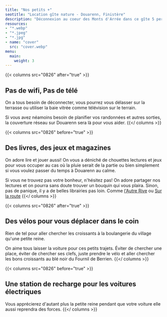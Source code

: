 ```yaml
---
title: "Nos petits +"
seotitle: "Location gîte nature - Douarenn, Finistère"
description: "Déconnexion au coeur des Monts d'Arrée dans ce gîte 5 personnes"
resources:
- "*.webp"
- "*.jpeg"
- "*.jpg"
- name: "cover"
  src: "cover.webp"
menu:
  main:
    weight: 3
---
```


{{< columns src="0826" after="true" >}}
## Pas de wifi, Pas de télé

On a tous besoin de déconnecter, vous pourrez vous délasser sur la terrasse ou utiliser la baie vitrée comme télévision sur le terrain.

Si vous avez néamoins besoin de planifier vos randonnées et autres sorties, la couverture réseau sur Douarenn sera là pour vous aider. 
{{</ columns >}}

{{< columns src="0826" before="true" >}}
## Des livres, des jeux et magazines

On adore lire et jouer aussi! On vous a déniché de chouettes lectures et jeux pour vous occuper au cas où la pluie serait de la partie ou bien simplement si vous voulez passer du temps à Douarenn au calme.

Si vous ne trouvez pas votre bonheur, n'hésitez pas! On adore partager nos lectures et on pourra sans doute trouver un bouquin qui vous plaira. Sinon, pas de panique, il y a de belles librairies pas loin. Comme [l'Autre Rive](https://www.facebook.com/lautrerive29) ou [Sur la route](http://cafelibrairiesurlaroute.com)
{{</ columns >}}

{{< columns src="0826" after="true" >}}
## Des vélos pour vous déplacer dans le coin

Rien de tel pour aller chercher les croissants à la boulangerie du village qu'une petite reine. 

On aime tous laisser la voiture pour ces petits trajets. Éviter de chercher une place, éviter de chercher ses clefs, juste prendre le vélo et aller chercher les bons croissants au blé noir du Fournil de Berrien.
{{</ columns >}}

{{< columns src="0826" before="true" >}}
## Une station de recharge pour les voitures électriques

Vous apprécierez d'autant plus la petite reine pendant que votre voiture elle aussi reprendra des forces. 
{{</ columns >}}
